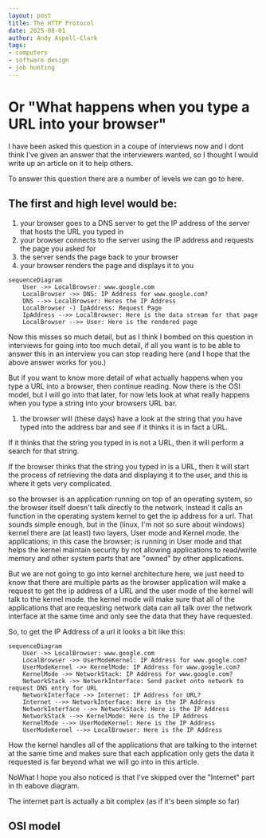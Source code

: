 ```yaml
---
layout: post
title: The HTTP Protocol
date: 2025-08-01
author: Andy Aspell-Clark
tags:
- computers
- software design
- job hunting
---
```


# Or "What happens when you type a URL into your browser"

I have been asked this question in a coupe of interviews now and I dont think I've given an answer that the interviewers wanted, so I thought I would write up an article on it to help others.

To answer this question there are a number of levels we can go to here.

## The first and high level would be:
1. your browser goes to a DNS server to get the IP address of the server that hosts the URL you typed in
1. your browser connects to the server using the IP address and requests the page you asked for
1. the server sends the page back to your browser
1. your browser renders the page and displays it to you
```mermaid
sequenceDiagram
    User ->> LocalBrowser: www.google.com
    LocalBrowser ->> DNS: IP Address for www.google.com?
    DNS -->> LocalBrowser: Heres the IP Address
    LocalBrowser -) IpAddress: Request Page
    IpAddress -->> LocalBrowser: Here is the data stream for that page
    LocalBrowser -->> User: Here is the rendered page
```

Now this misses so much detail, but as I think I bombed on this question in interviews for going into too much detail, if all you want is to be able to answer this in an interview you can stop reading here (and I hope that the above answer works for you.)

But if you want to know more detail of what actually happens when you type a URL into a browser, then continue reading. Now there is the OSI model, but I will go into that later, for now lets look at what really happens when you type a string into your browsers URL bar.

1. the browser will (these days) have a look at the string that you have typed into the address bar and see if it thinks it is in fact a URL.

If it thinks that the string you typed in is not a URL, then it will perform a search for that string.

If the browser thinks that the string you typed in is a URL, then it will start the process of retrieving the data and displaying it to the user, and this is where it gets very complicated.

so the browser is an application running on top of an operating system, so the browser itself doesn't talk directly to the network, instead it calls an function in the operating system kernel to get the ip address for a url. That sounds simple enough, but in the (linux, I'm not so sure about windows) kernel there are (at least) two layers, User mode and Kernel mode. the applications; in this case the browser; is running in User mode and that helps the kernel maintain security by not allowing applications to read/write memory and other system parts that are "owned" by other applications.

But we are not going to go into kernel architecture here, we just need to know that there are multiple parts as the browser application will make a request to get the ip address of a URL and the user mode of the kernel will talk to the kernel mode. the kernel mode will make sure that all of the applications that are requesting network data can all talk over the network interface at the same time and only see the data that they have requested.

So, to get the IP Address of a url it looks a bit like this:
```mermaid
sequenceDiagram
    User ->> LocalBrowser: www.google.com
    LocalBrowser ->> UserModeKernel: IP Address for www.google.com?
    UserModeKernel ->> KernelMode: IP Address for www.google.com?
    KernelMode ->> NetworkStack: IP Address for www.google.com?
    NetworkStack ->> NetworkInterface: Send packet onto network to request DNS entry for URL
    NetworkInterface ->> Internet: IP Address for URL?
    Internet -->> NetworkInterface: Here is the IP Address
    NetworkInterface -->> NetworkStack: Here is the IP Address
    NetworkStack -->> KernelMode: Here is the IP Address
    KernelMode -->> UserModeKernel: Here is the IP Address
    UserModeKernel -->> LocalBrowser: Here is the IP Address
```

How the kernel handles all of the applications that are talking to the internet at the same time and makes sure that each application only gets the data it requested is far beyond what we will go into in this article.

NoWhat I hope you also noticed is that I've skipped over the "Internet" part in th eabove diagram.

The internet part is actually a bit complex (as if it's been simple so far)




## OSI model




